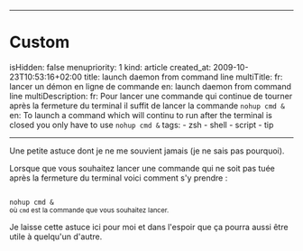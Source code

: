 -----

# Custom 
isHidden:       false
menupriority:   1
kind:           article
created_at:           2009-10-23T10:53:16+02:00
title: launch daemon from command line
multiTitle: 
    fr: lancer un démon en ligne de commande
    en: launch daemon from command line
multiDescription:
    fr: Pour lancer une commande qui continue de tourner après la fermeture du terminal il suffit de lancer la commande <code>nohup cmd &amp;</code>
    en: To launch a command which will continu to run after the terminal is closed you only have to use <code>nohup cmd &amp;</code>
tags:
    - zsh
    - shell
    - script
    - tip

-----


Une petite astuce dont je ne me souvient jamais (je ne sais pas pourquoi).


Lorsque que vous souhaitez lancer une commande qui ne soit pas tuée après la fermeture du terminal voici comment s'y prendre : 

<code class="zsh">
nohup cmd &
</code>
<small>où <code>cmd</code> est la commande que vous souhaitez lancer.</small>
</div>


Je laisse cette astuce ici pour moi et dans l'espoir que ça pourra aussi être utile à quelqu'un d'autre.
